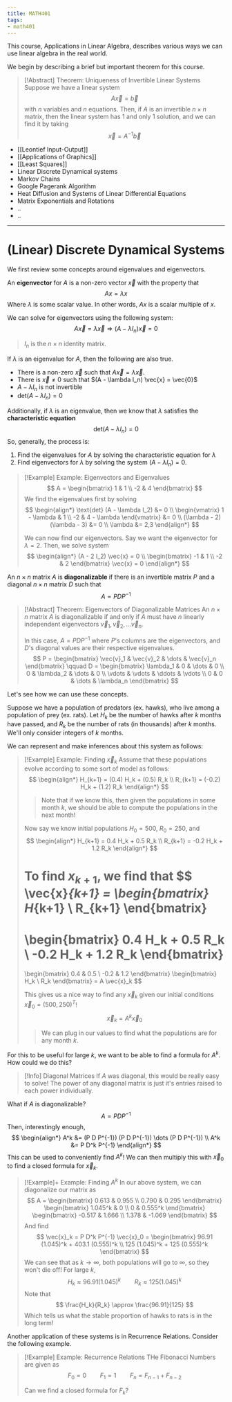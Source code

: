 ```yaml
---
title: MATH401
tags:
- math401
---
```


This course, Applications in Linear Algebra, describes various ways we can use linear algebra in the real world.

We begin by describing a brief but important theorem for this course.

> [!Abstract] Theorem: Uniqueness of Invertible Linear Systems 
> Suppose we have a linear system
> $$
> A \vec{x} = \vec{b}
> $$
> with $n$ variables and $n$ equations. Then, if $A$ is an invertible $n \times n$ matrix, then the linear system has 1 and only 1 solution, and we can find it by taking
> $$
> \vec{x} = A^{-1} \vec{b}
> $$

- [[Leontief Input-Output]]
- [[Applications of Graphics]]
- [[Least Squares]]
- Linear Discrete Dynamical systems
- Markov Chains
- Google Pagerank Algorithm
- Heat Diffusion and Systems of Linear Differential Equations
- Matrix Exponentials and Rotations
- ..
- ..

---

# (Linear) Discrete Dynamical Systems
We first review some concepts around eigenvalues and eigenvectors.

An **eigenvector** for $A$ is a non-zero vector $\vec{x}$ with the property that
$$
Ax = \lambda x
$$
Where $\lambda$ is some scalar value. In other words, $Ax$ is a scalar multiple of $x$.

We can solve for eigenvectors using the following system:
$$
A \vec{x} = \lambda \vec{x} \Longrightarrow (A - \lambda I_n) \vec{x} = 0
$$
> $I_n$ is the $n \times n$ identity matrix.

If $\lambda$ is an eigenvalue for $A$, then the following are also true.
- There is a non-zero $\vec{x}$ such that $A \vec{x} = \lambda \vec{x}$.
- There is $\vec{x} \ne 0$ such that $(A - \lambda I_n) \vec{x} = \vec{0}$
- $A - \lambda I_n$ is not invertible
- $\text{det}(A - \lambda I_n) = 0$

Additionally, if $\lambda$ is an eigenvalue, then we know that $\lambda$ satisfies the **characteristic equation**
$$
\text{det}(A - \lambda I_n) = 0
$$
So, generally, the process is:
1. Find the eigenvalues for $A$ by solving the characteristic equation for $\lambda$
2. Find eigenvectors for $\lambda$ by solving the system $(A - \lambda I_n) = 0$. 

> [!Example] Example: Eigenvectors and Eigenvalues
> $$
> A = \begin{bmatrix} 1 & 1 \\ -2 & 4 \end{bmatrix}
> $$
> We find the eigenvalues first by solving
> $$
> \begin{align*}
> \text{det} (A - \lambda I_2) &= 0 \\
> \begin{vmatrix} 1 - \lambda & 1 \\ -2 & 4 - \lambda \end{vmatrix} &= 0 \\
> (\lambda - 2) (\lambda - 3) &= 0 \\
> \lambda &= 2,3
> \end{align*}
> $$
> 
> We can now find our eigenvectors. Say we want the eigenvector for $\lambda = 2$. Then, we solve system
> $$
> \begin{align*}
> (A - 2 I_2) \vec{x} = 0 \\
> \begin{bmatrix}
> -1 & 1 \\ -2 & 2
> \end{bmatrix} \vec{x} = 0
> \end{align*}
> $$

An $n \times n$ matrix $A$ is **diagonalizable** if there is an invertible matrix $P$ and a diagonal $n \times n$ matrix $D$ such that
$$
A = P D P^{-1}
$$

> [!Abstract] Theorem: Eigenvectors of Diagonalizable Matrices
> An $n \times n$ matrix $A$ is diagonalizable if and only if $A$ must have $n$ linearly independent eigenvectors $\vec{v}_1, \vec{v}_2, \dots \vec{v}_n$.
>
> In this case, $A = P D P^{-1}$ where $P$'s columns are the eigenvectors, and $D$'s diagonal values are their respective eigenvalues.
> $$
> P = \begin{bmatrix} 
> \vec{v}_1 & \vec{v}_2 & \dots & \vec{v}_n
> \end{bmatrix} \qquad
> D = \begin{bmatrix} 
> \lambda_1 & 0 & \dots & 0  \\
> 0 & \lambda_2 & \dots & 0 \\
> \vdots & \vdots & \ddots & \vdots \\
> 0 & 0 & \dots & \lambda_n
> \end{bmatrix}
> $$

Let's see how we can use these concepts.

Suppose we have a population of predators (ex. hawks), who live among a population of prey (ex. rats). Let $H_k$ be the number of hawks after $k$ months have passed, and $R_k$ be the number of rats (in thousands) after $k$ months. We'll only consider integers of $k$ months.

We can represent and make inferences about this system as follows:

> [!Example] Example: Finding $\vec{x}_k$
> Assume that these populations evolve according to some sort of model as follows:
> $$
> \begin{align*}
> H_{k+1} = (0.4) H_k + (0.5) R_k \\
> R_{k+1} = (-0.2) H_k + (1.2) R_k
> \end{align*}
> $$
> > Note that if we know this, then given the populations in some month $k$, we should be able to compute the populations in the next month!
> 
> Now say we know initial populations $H_0 = 500$, $R_0 = 250$, and
> $$
> \begin{align*}
> H_{k+1} = 0.4 H_k + 0.5 R_k \\
> R_{k+1} = -0.2 H_k + 1.2 R_k
> \end{align*}
> $$
> 
> To find $x_{k+1}$, we find that
> $$
> \vec{x}_{k+1} = 
> \begin{bmatrix}
> H_{k+1} \\ R_{k+1} 
> \end{bmatrix}
> = 
> \begin{bmatrix} 
> 0.4 H_k + 0.5 R_k \\
> -0.2 H_k + 1.2 R_k
> \end{bmatrix}
> = 
> \begin{bmatrix} 
> 0.4 & 0.5 \\
> -0.2 & 1.2
> \end{bmatrix}
> \begin{bmatrix} 
> H_k \\ R_k
> \end{bmatrix}
> = A \vec{x}_k 
> $$
> 
> This gives us a nice way to find any $\vec{x}_k$ given our initial conditions $\vec{x}_0 = (500, 250)^T$! 
> $$
> \vec{x}_k = A^k \vec{x}_0
> $$
> > We can plug in our values to find what the populations are for any month $k$.

For this to be useful for large $k$, we want to be able to find a formula for $A^k$. How could we do this?

> [!Info] Diagonal Matrices
> If $A$ was diagonal, this would be really easy to solve! The power of any diagonal matrix is just it's entries raised to each power individually.

What if $A$ is diagonalizable?
$$
A = P D P^{-1}
$$
Then, interestingly enough,
$$
\begin{align*}
A^k &= (P D P^{-1}) (P D P^{-1}) \dots (P D P^{-1}) \\
A^k &= P D^k P^{-1}
\end{align*}
$$
This can be used to conveniently find $A^k$! We can then multiply this with $\vec{x}_0$ to find a closed formula for $\vec{x}_k$.

> [!Example]+ Example: Finding $A^k$
> In our above system, we can diagonalize our matrix as
> $$
> A = 
> \begin{bmatrix}
> 0.613 & 0.955 \\ 0.790 & 0.295
> \end{bmatrix}
> \begin{bmatrix}
> 1.045^k & 0 \\ 0 & 0.555^k
> \end{bmatrix}
> \begin{bmatrix}
> -0.517 & 1.666 \\ 1.378 & -1.069
> \end{bmatrix}
> $$
> And find
> $$
> \vec{x}_k = P D^k P^{-1} \vec{x}_0 = 
> \begin{bmatrix}
> 96.91 (1.045)^k + 403.1 (0.555)^k \\
> 125 (1.045)^k + 125 (0.555)^k
> \end{bmatrix}
> $$
> We can see that as $k \to \infty$, both populations will go to $\infty$, so they won't die off! For large $k$,
> $$
> H_k \approx 96.91 (1.045)^k \qquad R_k \approx 125 (1.045)^k
> $$
> Note that 
> $$
> \frac{H_k}{R_k} \approx \frac{96.91}{125}
> $$
> Which tells us what the stable proportion of hawks to rats is in the long term!

Another application of these systems is in Recurrence Relations. Consider the following example.

> [!Example] Example: Recurrence Relations
> THe Fibonacci Numbers are given as
> $$
> F_0 = 0 \qquad F_1 = 1 \qquad F_n = F_{n-1} + F_{n-2}
> $$
>
> Can we find a closed formula for $F_k$?
